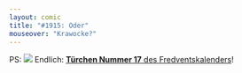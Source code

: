 ```yaml
---
layout: comic
title: "#1915: Oder"
mouseover: "Krawocke?"
---
```


PS:
<a href="http://www.fonflatter.de/advent10"><img src="http://www.fonflatter.de/adv10/erfindungen_s.png"></a>
Endlich: <a href="http://www.fonflatter.de/advent10"><strong>Türchen Nummer 17</strong> des Fredventskalenders</a>! 
